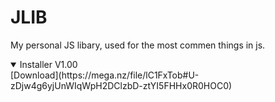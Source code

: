 <h1>JLIB</h1>
<p>My personal JS libary, used for the most commen things in js.</p>
<details open>
  <summary>Installer V1.00</summary>
  [Download](https://mega.nz/file/lC1FxTob#U-zDjw4g6yjUnWIqWpH2DClzbD-ztYI5FHHx0R0HOC0)
</details>

